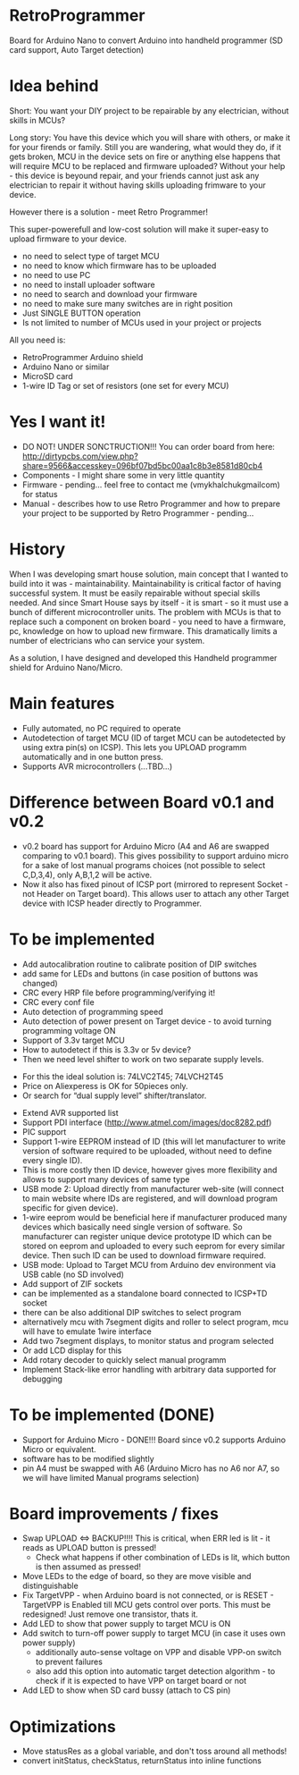 # RetroProgrammer
Board for Arduino Nano to convert Arduino into handheld programmer (SD card support, Auto Target detection)

# Idea behind
Short: You want your DIY project to be repairable by any electrician, without skills in MCUs?

Long story:
You have this device which you will share with others, or make it for your firends or family.
Still you are wandering, what would they do, if it gets broken, MCU in the device sets on fire or anything else happens that will require MCU to be replaced and firmware uploaded?
Without your help - this device is beyound repair, and your friends cannot just ask any electrician to repair it without having skills uploading frimware to your device.

However there is a solution - meet Retro Programmer!

This super-powerefull and low-cost solution will make it super-easy to upload firmware to your device.
* no need to select type of target MCU
* no need to know which firmware has to be uploaded
* no need to use PC
* no need to install uploader software
* no need to search and download your firmware
* no need to make sure many switches are in right position
* Just SINGLE BUTTON operation
* Is not limited to number of MCUs used in your project or projects

All you need is:
* RetroProgrammer Arduino shield
* Arduino Nano or similar
* MicroSD card
* 1-wire ID Tag or set of resistors (one set for every MCU)

# Yes I want it!
* DO NOT! UNDER SONCTRUCTION!!! You can order board from here: http://dirtypcbs.com/view.php?share=9566&accesskey=096bf07bd5bc00aa1c8b3e8581d80cb4
* Components - I might share some in very little quantity
* Firmware - pending... feel free to contact me (vmykhalchuk<at>gmail<d>com) for status
* Manual - describes how to use Retro Programmer and how to prepare your project to be supported by Retro Programmer - pending...

# History
When I was developing smart house solution, main concept that I wanted to build into it was - maintainability.
Maintainability is critical factor of having successful system.
It must be easily repairable without special skills needed.
And since Smart House says by itself - it is smart - so it must use a bunch of different microcontroller units.
The problem with MCUs is that to replace such a component on broken board - you need to have a firmware, pc, knowledge on how to upload new firmware.
This dramatically limits a number of electricians who can service your system.

As a solution, I have designed and developed this Handheld programmer shield for Arduino Nano/Micro.

# Main features
* Fully automated, no PC required to operate
* Autodetection of target MCU (ID of target MCU can be autodetected by using extra pin(s) on ICSP). This lets you UPLOAD programm automatically and in one button press.
* Supports AVR microcontrollers (...TBD...)

# Difference between Board v0.1 and v0.2
* v0.2 board has support for Arduino Micro (A4 and A6 are swapped comparing to v0.1 board).
  This gives possibility to support arduino micro for a sake of lost manual programs choices (not possible to select C,D,3,4), only A,B,1,2 will be active.
* Now it also has fixed pinout of ICSP port (mirrored to represent Socket - not Header on Target board).
  This allows user to attach any other Target device with ICSP header directly to Programmer.

# To be implemented
* Add autocalibration routine to calibrate position of DIP switches
 * add same for LEDs and buttons (in case position of buttons was changed)
* CRC every HRP file before programming/verifying it!
 * CRC every conf file
* Auto detection of programming speed
* Auto detection of power present on Target device - to avoid turning programming voltage ON
* Support of 3.3v target MCU
 * How to autodetect if this is 3.3v or 5v device?
 * Then we need level shifter to work on two separate supply levels.
  - For this the ideal solution is: 74LVC2T45; 74LVCH2T45
  - Price on Aliexperess is OK for 50pieces only.
  - Or search for “dual supply level” shifter/translator.
* Extend AVR supported list
* Support PDI interface (http://www.atmel.com/images/doc8282.pdf)
* PIC support
* Support 1-wire EEPROM instead of ID (this will let manufacturer to write version of software required to be uploaded, without need to define every single ID).
 * This is more costly then ID device, however gives more flexibility and allows to support many devices of same type
* USB mode 2: Upload directly from manufacturer web-site (will connect to main website where IDs are registered, and will download program specific for given device).
 * 1-wire eeprom would be beneficial here if manufacturer produced many devices which basically need single version of software. So manufacturer can register unique device prototype ID which can be stored on eeprom and uploaded to every such eeprom for every similar device. Then such ID can be used to download firmware required.
* USB mode: Upload to Target MCU from Arduino dev environment via USB cable (no SD involved)
* Add support of ZIF sockets
 * can be implemented as a standalone board connected to ICSP+TD socket
 * there can be also additional DIP switches to select program
 * alternatively mcu with 7segment digits and roller to select program, mcu will have to emulate 1wire interface
* Add two 7segment displays, to monitor status and program selected
* Or add LCD display for this
* Add rotary decoder to quickly select manual programm
* Implement Stack-like error handling with arbitrary data supported for debugging

# To be implemented (DONE)
* Support for Arduino Micro - DONE!!! Board since v0.2 supports Arduino Micro or equivalent.
 * software has to be modified slightly
 * pin A4 must be swapped with A6 (Arduino Micro has no A6 nor A7, so we will have limited Manual programs selection)

# Board improvements / fixes
* Swap UPLOAD <=> BACKUP!!!! This is critical, when ERR led is lit - it reads as UPLOAD button is pressed!
  * Check what happens if other combination of LEDs is lit, which button is then assumed as pressed!
* Move LEDs to the edge of board, so they are move visible and distinguishable
* Fix TargetVPP - when Arduino board is not connected, or is RESET - TargetVPP is Enabled till MCU gets control over ports. This must be redesigned! Just remove one transistor, thats it.
* Add LED to show that power supply to target MCU is ON
* Add switch to turn-off power supply to target MCU (in case it uses own power supply)
  * additionally auto-sense voltage on VPP and disable VPP-on switch to prevent failures
  * also add this option into automatic target detection algorithm - to check if it is expected to have VPP on target board or not
* Add LED to show when SD card bussy (attach to CS pin)

# Optimizations
* Move statusRes as a global variable, and don't toss around all methods!
* convert initStatus, checkStatus, returnStatus into inline functions
